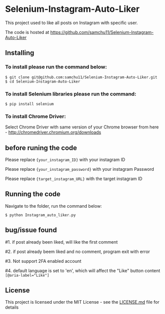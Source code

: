 # Selenium-Instagram-Auto-Liker

This project used to like all posts on Instagram with specific user. 

The code is hosted at https://github.com/samchu11/Selenium-Instagram-Auto-Liker

## Installing

### To install please run the command below:

    $ git clone git@github.com:samchu11/Selenium-Instagram-Auto-Liker.git
    $ cd Selenium-Instagram-Auto-Liker

### To install Selenium libraries please run the command:

	$ pip install selenium

### To install Chrome Driver:

Select Chrome Driver with same version of your Chrome browser from here - http://chromedriver.chromium.org/downloads

## before runing the code

Please replace `{your_instagram_ID}` with your instagram ID 

Please replace `{your_instagram_password}` with your instagram Password

Please replace `{target_instagram_URL}` with the target instagram ID 

## Running the code

Navigate to the folder, run the command below:
	
	$ python Instagram_auto_liker.py

## bug/issue found

#1. if post already been liked, will like the first comment

#2. if post already beem liked and no comment, program exit with error

#3. Not support 2FA enabled account

#4. default language is set to 'en', which will affect the "Like" button content `[@aria-label="Like"]`

## License

This project is licensed under the MIT License - see the [LICENSE.md](https://github.com/samchu11/Selenium-Instagram-Auto-Liker/blob/master/LICENSE) file for details
